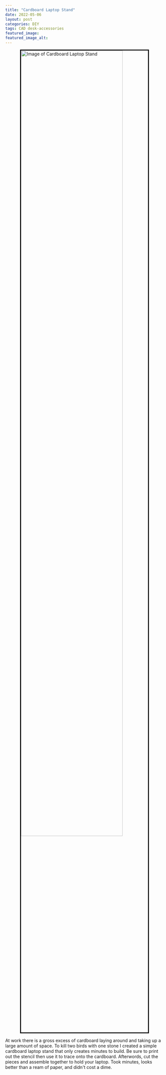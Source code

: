 ```yaml
---
title: "Cardboard Laptop Stand"
date: 2022-05-06
layout: post
categories: DIY
tags: CAD desk-accessories 
featured_image:  
featured_image_alt:
---
```

<img title="Cardboard Laptop Stand Image" style="width: 80%; border: 3px solid black; display: block; margin-left: auto; margin-right: auto;" alt="Image of Cardboard Laptop Stand" src="https://imagedelivery.net/puC7LbPnBkTV492a3YMtOA/aab4d190-4d28-4e71-e63b-4ea835876300/public">

At work there is a gross excess of cardboard laying around and taking up a large amount of space. To kill two birds with one stone I created a simple cardboard laptop stand that only creates minutes to build. Be sure to print out the stencil then use it to trace onto the cardboard. Afterwords, cut the pieces and assemble together to hold your laptop. Took minutes, looks better than a ream of paper, and didn't cost a dime.

<!-- [Blender Texture](https://www.youtube.com/watch?v=lHaFHPz46kM) -->

